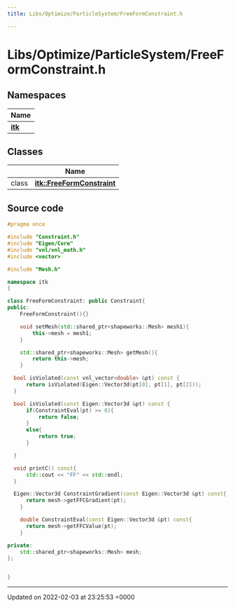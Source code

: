 ```yaml
---
title: Libs/Optimize/ParticleSystem/FreeFormConstraint.h

---
```


# Libs/Optimize/ParticleSystem/FreeFormConstraint.h



## Namespaces

| Name           |
| -------------- |
| **[itk](../Namespaces/namespaceitk.md)**  |

## Classes

|                | Name           |
| -------------- | -------------- |
| class | **[itk::FreeFormConstraint](../Classes/classitk_1_1FreeFormConstraint.md)**  |




## Source code

```cpp
#pragma once

#include "Constraint.h"
#include "Eigen/Core"
#include "vnl/vnl_math.h"
#include <vector>

#include "Mesh.h"

namespace itk
{

class FreeFormConstraint: public Constraint{
public:
    FreeFormConstraint(){}

    void setMesh(std::shared_ptr<shapeworks::Mesh> mesh1){
        this->mesh = mesh1;
    }

    std::shared_ptr<shapeworks::Mesh> getMesh(){
        return this->mesh;
    }

  bool isViolated(const vnl_vector<double> &pt) const {
      return isViolated(Eigen::Vector3d(pt[0], pt[1], pt[2]));
  }

  bool isViolated(const Eigen::Vector3d &pt) const {
      if(ConstraintEval(pt) >= 0){
          return false;
      }
      else{
          return true;
      }

  }

  void printC() const{
      std::cout << "FF" << std::endl;
  }

  Eigen::Vector3d ConstraintGradient(const Eigen::Vector3d &pt) const{
      return mesh->getFFCGradient(pt);
    }

    double ConstraintEval(const Eigen::Vector3d &pt) const{
      return mesh->getFFCValue(pt);
    }

private:
    std::shared_ptr<shapeworks::Mesh> mesh;
};


}
```


-------------------------------

Updated on 2022-02-03 at 23:25:53 +0000
